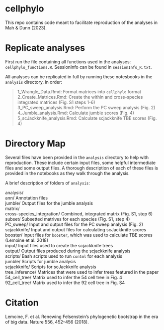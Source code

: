 # cellphylo

This repo contains code meant to facilitate reproduction of the analyses in Mah & Dunn (2023).  

# Replicate analyses
First run the file containing all functions used in the analyses: `cellphylo_functions.R`. SessionInfo can be found in `sessionInfo_R.txt`.  

All analyses can be replicated in full by running these notesbooks in the `analysis` directory, in order:  

>1_Wrangle_Data.Rmd: Format matrices into `cellphylo` format  
>2_Create_Matrices.Rmd: Create the within and cross-species integrated matrices (Fig. S1 steps 1-6)  
>3_PC_sweep_analysis.Rmd: Perform the PC sweep analysis (Fig. 2)  
>4_Jumble_analysis.Rmd: Calculate jumble scores (Fig. 4)  
>5_scJackknife_analysis.Rmd: Calculate scjackknife TBE scores (Fig. 4)  

# Directory Map  
Several files have been provided in the `analysis` directory to help with reproduction. These include certain input files, some helpful intermediate files and some output files. A thorough description of each of these files is provided in the notebooks as they walk through the analysis.  

A brief description of folders of `analysis`:  

analysis/  
 	ann/	Annotation files  
	jumble/  Output files for the jumble analysis  
	matrix/  
		cross-species_integration/	Combined, integrated matrix (Fig. S1, step 6)   
		subset/	Subsetted matrives for each species (Fig. S1, step 4)  
	PC_sweep/	Input and output files for the PC sweep analysis (Fig. 2)  
	scjackknife/	Input and output files for calculating scJackknife scores  
		booster/	Input files for `booster`, which was used to calculate TBE scores (Lemoine et al. 2018)  
		input/	Input files used to create the scjackknife trees  
		output/	Output files produced during the scjackknife analysis  
	scripts/	Bash scripts used to run `contml` for each analysis    
		jumble/	Scripts for jumble analysis  
		scjackknife/	Scripts for scJackknife analysis  
	tree_inference/	Matrices that were used to infer trees featured in the paper  
		54_cell_tree/	Matrix used to infer the 54 cell tree in Fig. 4  
		92_cell_tree/	Matrix used to infer the 92 cell tree in Fig. S4  


# Citation
Lemoine, F. et al. Renewing Felsenstein’s phylogenetic bootstrap in the era of big data. Nature 556, 452–456 (2018).
